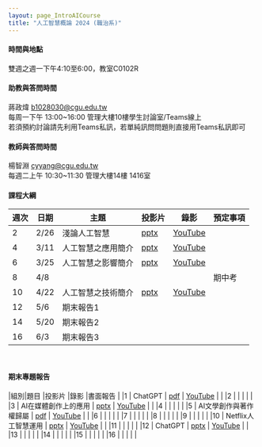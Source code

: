 ```yaml
---
layout: page_IntroAICourse
title: "人工智慧概論 2024 (職治系)"
---
```


<!---
開課序號 60718
學生人數 64人
-->

#### 時間與地點
雙週之週一下午4:10至6:00，教室C0102R<br/>

#### 助教與答問時間
蔣政煒 b1028030@cgu.edu.tw<br/>
每周一下午 13:00~16:00 管理大樓10樓學生討論室/Teams線上<br/>
若須預約討論請先利用Teams私訊，若單純訊問問題則直接用Teams私訊即可<br/>

#### 教師與答問時間
楊智淵 cyyang@cgu.edu.tw <br/>
每週二上午 10:30~11:30 管理大樓14樓 1416室<br/>

#### 課程大綱

|週次|日期         |主題                  |投影片 |錄影     | 預定事項                      |
|--- |---         |---                   |---   |---      |---                           |
|2   |2/26        | 淺論人工智慧          | [pptx](https://changgunguniversity-my.sharepoint.com/:p:/g/personal/d000019097_cgu_edu_tw/EUJcy2me7tdLizFvQWEJXkYBCavJhot-xTr3XP0ruqA5kQ?e=8vWxoX)     | [YouTube](https://youtu.be/rWbkH7hSyiM)        |                              |
|4   |3/11        | 人工智慧之應用簡介    | [pptx](https://changgunguniversity-my.sharepoint.com/:p:/g/personal/d000019097_cgu_edu_tw/Ebm_W7OVMsdHhr-zWQZsRPoB1iuyf8gXvjS9okauYQNxcQ?e=CtXk7B)     | [YouTube](https://youtu.be/jSqUZUysp30)        |                              |
|6   |3/25        | 人工智慧之影響簡介    | [pptx](https://changgunguniversity-my.sharepoint.com/:p:/g/personal/d000019097_cgu_edu_tw/EWaijA95WR1JqraYsyWnXZMBnWcxUe7svdzPfMFa5063QQ?e=zlPMgN)     | [YouTube](https://youtu.be/vooNGc1a2fM)        |                              |
|8   |4/8         |                      |      |         |  期中考                      |
|10  |4/22        | 人工智慧之技術簡介    | [pptx](https://changgunguniversity-my.sharepoint.com/:p:/g/personal/d000019097_cgu_edu_tw/EfzQs8F0kYVDpou2ybga0icBG0XXIaPm8sZK7qaAcmDEBg?e=hAFEAx)     | [YouTube](https://youtu.be/Zr99F9efyDA)        |                              |
|12  |5/6         | 期末報告1             |      |         |                    |
|14  |5/20        | 期末報告2             |      |         |                      |
|16  |6/3         | 期末報告3             |      |         |                     |

<br/>

#### 期末專題報告

|組別|題目                     |投影片      |錄影            |書面報告 |
|1   | ChatGPT                | [pdf](https://changgunguniversity-my.sharepoint.com/:b:/g/personal/d000019097_cgu_edu_tw/EXx5LNFoBLFMvYmqOdF9x4wB9BIRCOeXtFTFq0-UTUMx8A?e=b88p87)          | [YouTube](https://youtu.be/-198t44FqWA)           |        |
|2   |          |           |            |        |
|3   | AI在媒體創作上的應用           | [pptx](https://changgunguniversity-my.sharepoint.com/:p:/g/personal/d000019097_cgu_edu_tw/EdXhe8GF_SRNtCSFYKBZUOMBG6R69u021Jh3hjFc7J67NA?e=WfGTr2)          | [YouTube](https://youtu.be/86Dlh5k7nIs)           |        |
|4   |          |           |            |        |
|5   | AI文學創作與著作權歸屬        | [pdf](https://changgunguniversity-my.sharepoint.com/:b:/g/personal/d000019097_cgu_edu_tw/EZjdCZItMotMj1DXP9Ysjo8BqXmzg6Dfjjh2Arst7Bnmow?e=j3Cryp)          | [YouTube](https://youtu.be/iftzDT_hVDU)            |        |
|6   |          |          |             |        |
|7   |         |          |             |        |
|8   |       |          |             |        |
|9   |     |          |             |        |
|10  | Netflix人工智慧運用        | [pptx](https://changgunguniversity-my.sharepoint.com/:p:/g/personal/d000019097_cgu_edu_tw/EVF0xSmx8r5Nt5U5b5qos3kBHlOB4u9Tiigwj0KyxMSWSQ?e=ACjU9h)         | [YouTube](https://youtu.be/bmMQQrIMeLA)            |        |
|11  |                |           |            |        |
|12  | ChatGPT        | [pptx](https://changgunguniversity-my.sharepoint.com/:p:/g/personal/d000019097_cgu_edu_tw/ET_W1PeP1-NPnxEjeretWNsBRZpaDeUPflBTcM-i5u0GLg?e=X6fMlI)         | [YouTube](https://youtu.be/MbtF8R5bdWo)            |        |
|13  |                |           |            |        |
|14  |                |           |            |        |
|15  |                |           |            |        |
|16  |                |           |            |        |

<br/>
